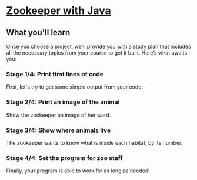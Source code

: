 # [Zookeeper with Java](https://hyperskill.org/projects/229)

## What you'll learn
Once you choose a project, we'll provide you with a study plan that includes all the necessary topics from your course to get it built. Here’s what awaits you:


### Stage 1/4: Print first lines of code
  First, let's try to get some simple output from your code.

### Stage 2/4: Print an image of the animal
  Show the zookeeper an image of her ward.
### Stage 3/4: Show where animals live
  The zookeeper wants to know what is inside each habitat, by its number.
### Stage 4/4: Set the program for zoo staff
  Finally, your program is able to work for as long as needed!